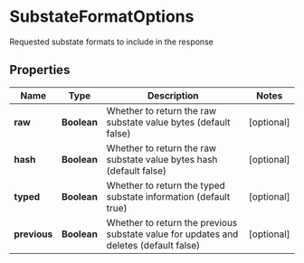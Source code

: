 

# SubstateFormatOptions

Requested substate formats to include in the response

## Properties

| Name | Type | Description | Notes |
|------------ | ------------- | ------------- | -------------|
|**raw** | **Boolean** | Whether to return the raw substate value bytes (default false) |  [optional] |
|**hash** | **Boolean** | Whether to return the raw substate value bytes hash (default false) |  [optional] |
|**typed** | **Boolean** | Whether to return the typed substate information (default true) |  [optional] |
|**previous** | **Boolean** | Whether to return the previous substate value for updates and deletes (default false) |  [optional] |



